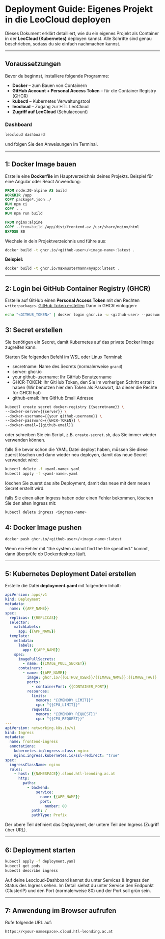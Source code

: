 # Deployment Guide: Eigenes Projekt in die LeoCloud deployen

Dieses Dokument erklärt detailliert, wie du ein eigenes Projekt als Container in der **LeoCloud (Kubernetes)** deployen kannst. Alle Schritte sind genau beschrieben, sodass du sie einfach nachmachen kannst.

---

## Voraussetzungen

Bevor du beginnst, installiere folgende Programme:

* **Docker** – zum Bauen von Containern
* **GitHub Account + Personal Access Token** – für die Container Registry (GHCR)
* **kubectl** – Kubernetes Verwaltungstool
* **leocloud** – Zugang zur HTL LeoCloud
* **Zugriff auf LeoCloud** (Schulaccount)

### Dashboard
```bash
leocloud dashboard
```
und folgen Sie den Anweisungen im Terminal.

---

## 1: Docker Image bauen
Erstelle eine **Dockerfile** im Hauptverzeichnis deines Projekts. Beispiel für eine Angular oder React Anwendung:

```dockerfile
FROM node:20-alpine AS build
WORKDIR /app
COPY package*.json ./
RUN npm ci
COPY . .
RUN npm run build

FROM nginx:alpine
COPY --from=build /app/dist/frontend-av /usr/share/nginx/html
EXPOSE 80
```
Wechsle in dein Projektverzeichnis und führe aus:

```bash
docker build -t ghcr.io/<github-user>/<image-name>:latest .
```

**Beispiel:**

```bash
docker build -t ghcr.io/maxmustermann/myapp:latest .
```

---

## 2: Login bei GitHub Container Registry (GHCR)

Erstelle auf GitHub einen **Personal Access Token** mit den Rechten `write:packages`.
[GitHub Token erstellen](./create-github-token.md)
Dann in GHCR einloggen:

```bash
echo "<GITHUB_TOKEN>" | docker login ghcr.io -u <github-user> --password-stdin
```

## 3: Secret erstellen
Sie benötigen ein Secret, damit Kubernetes auf das private Docker Image zugreifen kann.

Starten Sie folgenden Befehl im WSL oder Linux Terminal:
- secretname: Name des Secrets (normalerweise `grand`)
- server: ghcr.io
- your github-username: Ihr GitHub Benutzername
- GHCR-TOKEN: Ihr GitHub Token, den Sie im vorherigen Schritt erstellt haben (Wir benutzen hier den Token als Passwort, da dieser die Rechte für GHCR hat)
- github-email: Ihre GitHub Email Adresse
```bash
kubectl create secret docker-registry {{secretname}} \
--docker-server={{server}} \
--docker-username={{your github-username}} \
--docker-password={{GHCR-TOKEN}} \
--docker-email={{github-email}}
```
oder schreiben Sie ein Script, z.B. `create-secret.sh`, das Sie immer wieder verwenden können.

falls Sie bevor schon die YAML Datei deployt haben, müssen Sie diese zuerst löschen und dann wieder neu deployen, damit das neue Secret verwendet wird:
```bash
kubectl delete -f <yaml-name>.yaml
kubectl apply -f <yaml-name>.yaml 
```
löschen Sie zuerst das alte Deployment, damit das neue mit dem neuen Secret erstellt wird.

falls Sie einen alten Ingress haben oder einen Fehler bekommen, löschen Sie den alten Ingress mit:
```bash
kubectl delete ingress <ingress-name>
```


## 4: Docker Image pushen

```bash
docker push ghcr.io/<github-user>/<image-name>:latest
```

Wenn ein Fehler mit "the system cannot find the file specified." kommt, dann überprüfe ob Dockerdesktop läuft.

---

## 5: Kubernetes Deployment Datei erstellen

Erstelle die Datei **deployment.yaml** mit folgendem Inhalt:

```yaml
apiVersion: apps/v1
kind: Deployment
metadata:
  name: {{APP_NAME}}
spec:
  replicas: {{REPLICAS}}
  selector:
    matchLabels:
      app: {{APP_NAME}}
  template:
    metadata:
      labels:
        app: {{APP_NAME}}
    spec:
      imagePullSecrets:
        - name: {{IMAGE_PULL_SECRET}}
      containers:
        - name: {{APP_NAME}}
          image: ghcr.io/{{GITHUB_USER}}/{{IMAGE_NAME}}:{{IMAGE_TAG}}
          ports:
            - containerPort: {{CONTAINER_PORT}}
          resources:
            limits:
              memory: "{{MEMORY_LIMIT}}"
              cpu: "{{CPU_LIMIT}}"
            requests:
              memory: "{{MEMORY_REQUEST}}"
              cpu: "{{CPU_REQUEST}}"
---
apiVersion: networking.k8s.io/v1
kind: Ingress
metadata:
  name: frontend-ingress
  annotations:
    kubernetes.io/ingress.class: nginx
    nginx.ingress.kubernetes.io/ssl-redirect: "true"
spec:
  ingressClassName: nginx
  rules:
    - host: {{NAMESPACE}}.cloud.htl-leonding.ac.at
      http:
        paths:
          - backend:
              service:
                name: {{APP_NAME}}
                port:
                  number: 80
            path: /
            pathType: Prefix
```
Der obere Teil definiert das Deployment, der untere Teil den Ingress (Zugriff über URL).

---

## 6: Deployment starten

```bash
kubectl apply -f deployment.yaml
kubectl get pods
kubectl describe ingress
```

Auf deine Leocloud-Dashboard kannst du unter Services & Ingress den Status des Ingress sehen.
Im Detail siehst du unter Service den Endpunkt (ClusterIP) und den Port (normalerweise 80) und der Port soll grün sein.

---

## 7: Anwendung im Browser aufrufen

Rufe folgende URL auf:

```
https://<your-namespace>.cloud.htl-leonding.ac.at
```
